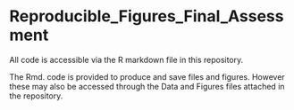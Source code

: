 # Reproducible_Figures_Final_Assessment

All code is accessible via the R markdown file in this repository. 

The Rmd. code is provided to produce and save files and figures. However these may also be accessed through the Data and Figures files attached in the repository. 

